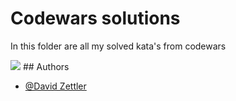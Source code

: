
# Codewars solutions

In this folder are all my solved kata's from codewars

<img src="https://www.codewars.com/users/nxtdxve/badges/small?theme=light">
## Authors

- [@David Zettler](https://www.github.com/nxtdxve)

